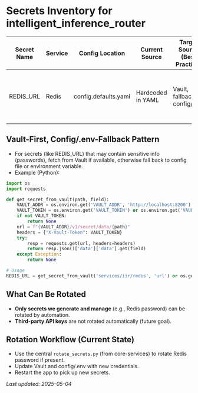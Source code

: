 # Secrets Inventory for intelligent_inference_router

| Secret Name      | Service | Config Location            | Current Source     | Target Source (Best Practice) | Notes |
|------------------|---------|---------------------------|--------------------|-------------------------------|-------|
| REDIS_URL        | Redis   | config.defaults.yaml      | Hardcoded in YAML  | Vault, fallback config/.env   | Contains Redis host/port, can include password if needed |

## Vault-First, Config/.env-Fallback Pattern

- For secrets (like REDIS_URL) that may contain sensitive info (passwords), fetch from Vault if available, otherwise fall back to config file or environment variable.
- Example (Python):
```python
import os
import requests

def get_secret_from_vault(path, field):
    VAULT_ADDR = os.environ.get('VAULT_ADDR', 'http://localhost:8200')
    VAULT_TOKEN = os.environ.get('VAULT_TOKEN') or os.environ.get('VAULT_DEV_ROOT_TOKEN_ID')
    if not VAULT_TOKEN:
        return None
    url = f"{VAULT_ADDR}/v1/secret/data/{path}"
    headers = {"X-Vault-Token": VAULT_TOKEN}
    try:
        resp = requests.get(url, headers=headers)
        return resp.json()['data']['data'].get(field)
    except Exception:
        return None

# Usage
REDIS_URL = get_secret_from_vault('services/iir/redis', 'url') or os.getenv('REDIS_URL')
```

## What Can Be Rotated
- **Only secrets we generate and manage** (e.g., Redis password) can be rotated by automation.
- **Third-party API keys** are not rotated automatically (future goal).

## Rotation Workflow (Current State)
- Use the central `rotate_secrets.py` (from core-services) to rotate Redis password if present.
- Update Vault and config/.env with new credentials.
- Restart the app to pick up new secrets.

_Last updated: 2025-05-04_
